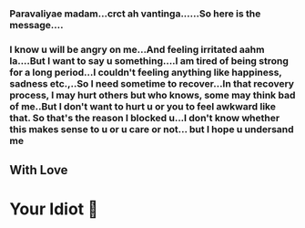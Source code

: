 ###   Paravaliyae madam...crct ah vantinga......So here is the message....
###   I know u will be angry on me...And feeling irritated aahm la....But I want to say u something....I am tired of being strong for a long period...I couldn't feeling anything like happiness, sadness etc.,..So I need sometime to recover...In that recovery process, I may hurt others but who knows, some may think bad of me..But I don't want to hurt u or you to feel awkward like that. So that's the reason I blocked u...I don't know whether this makes sense to u or u care or not... but I hope u undersand me


## With Love 

# Your Idiot 🤪
